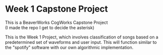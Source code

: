 # Week 1 Capstone Project

This is a BeaverWorks CogWorks Capstone Project\
(I made the repo I get to decide the asterisk)

This is the Week 1 Project, which involves classification of songs based on a predetermined set of waveforms and user input. This will function similar to the "spotify" software with our own algorithmic implementation.
